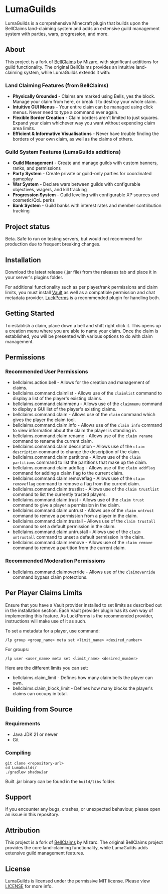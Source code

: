 
# LumaGuilds

LumaGuilds is a comprehensive Minecraft plugin that builds upon the BellClaims land-claiming system and adds an extensive guild management system with parties, wars, progression, and more.

## About

This project is a fork of [BellClaims](https://github.com/mizarc/bell-claims) by Mizarc, with significant additions for guild functionality. The original BellClaims provides an intuitive land-claiming system, while LumaGuilds extends it with:

### Land Claiming Features (from BellClaims)
- **Physically Grounded** - Claims are marked using Bells, yes the block. Manage your claim from here, or break it to destroy your whole claim.
- **Intuitive GUI Menus** - Your entire claim can be managed using click menus. Never need to type a command ever again.
- **Flexible Border Creation** - Claim borders aren't limited to just squares. Expand your claim whichever way you want without expending claim area limits.
- **Efficient & Informative Visualisations** - Never have trouble finding the borders of your own claim, as well as the claims of others.

### Guild System Features (LumaGuilds additions)
- **Guild Management** - Create and manage guilds with custom banners, ranks, and permissions
- **Party System** - Create private or guild-only parties for coordinated gameplay
- **War System** - Declare wars between guilds with configurable objectives, wagers, and kill tracking
- **Progression System** - Guild leveling with configurable XP sources and cosmetic/QoL perks
- **Bank System** - Guild banks with interest rates and member contribution tracking

## Project status
Beta. Safe to run on testing servers, but would not recommend for production due to frequent breaking changes.

## Installation
Download the latest release (.jar file) from the releases tab and place it in your server's plugins folder. 

For additional functionality such as per player/rank permissions and claim limits, you must install 
[Vault](https://www.spigotmc.org/resources/vault.34315/) as well as a compatible permission and chat
metadata provider. [LuckPerms](https://luckperms.net/) is a recommended plugin for handling both.

## Getting Started
To establish a claim, place down a bell and shift right click it. This opens up a creation menu where you are able to 
name your claim. Once the claim is established, you will be presented with various options to do with claim management.

## Permissions
### Recommended User Permissions
- bellclaims.action.bell - Allows for the creation and management of claims.
- bellclaims.command.claimlist - Allows use of the `claimlist` command to display a list of the player's existing claims.
- bellclaims.command.claimmenu - Allows use of the `claimmenu` command to display a GUI list of the player's existing claims.
- bellclaims.command.claim - Allows use of the `claim` command which gives the player the claim tool.
- bellclaims.command.claim.info - Allows use of the `claim info` command to view information about the claim the player is standing in.
- bellclaims.command.claim.rename - Allows use of the `claim rename` command to rename the current claim.
- bellclaims.command.claim.description - Allows use of the `claim description` command to change the description of the claim.
- bellclaims.command.claim.partitions - Allows use of the `claim partitions` command to list the partitions that make up the claim.
- bellclaims.command.claim.addflag - Allows use of the `claim addflag` command for adding a claim flag to the current claim.
- bellclaims.command.claim.removeflag - Allows use of the `claim removeflag` command to remove a flag from the current claim.
- bellclaims.command.claim.trustlist - Allows use of the `claim trustlist` command to list the currently trusted players.
- bellclaims.command.claim.trust - Allows use of the `claim trust` command to give a player a permission in the claim.
- bellclaims.command.claim.untrust - Allows use of the `claim untrust` command to remove a permission from a player in the claim.
- bellclaims.command.claim.trustall - Allows use of the `claim trustall` command to set a default permission in the claim.
- bellclaims.command.claim.untrustall - Allows use of the `claim untrustall` command to unset a default permission in the claim.
- bellclaims.command.claim.remove - Allows use of the `claim remove` command to remove a partition from the current claim.

### Recommended Moderation Permissions
- bellclaims.command.claimoverride - Allows use of the `claimoverride` command bypass claim protections.

## Per Player Claims Limits
Ensure that you have a Vault provider installed to set limits as described out in the installation section. Each Vault 
provider plugin has its own way of implementing this feature. As LuckPerms is the recommended provider, instructions 
will make use of it as such.

To set a metadata for a player, use command:

`/lp group <group_name> meta set <limit_name> <desired_number>`

For groups:

`/lp user <user_name> meta set <limit_name> <desired_number>`

Here are the different limits you can set:
- bellclaims.claim_limit - Defines how many claim bells the player can own.
- bellclaims.claim_block_limit - Defines how many blocks the player's claims can occupy in total.

## Building from Source
### Requirements
- Java JDK 21 or newer
- Git

### Compiling
```
git clone <repository-url>
cd LumaGuilds/
./gradlew shadowJar
```
Built .jar binary can be found in the `build/libs` folder.

## Support
If you encounter any bugs, crashes, or unexpected behaviour, please open an issue in this repository.

## Attribution
This project is a fork of [BellClaims](https://github.com/mizarc/bell-claims) by Mizarc. The original BellClaims project provides the core land-claiming functionality, while LumaGuilds adds extensive guild management features.

## License
LumaGuilds is licensed under the permissive MIT license. Please view [LICENSE](LICENSE) for more info.

